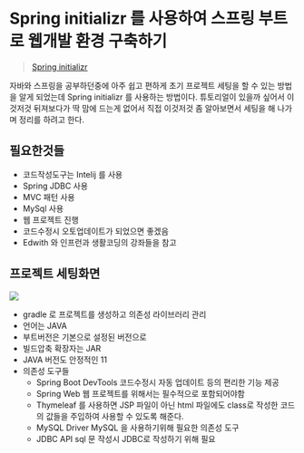 # Spring initializr 를 사용하여 스프링 부트로 웹개발 환경 구축하기

> [Spring initializr](https://start.spring.io/)  

자바와 스프링을 공부하던중에 아주 쉽고 편하게 초기 프로젝트 세팅을 할 수 있는 방법을 알게 되었는데 Spring initializr 를 사용하는 방법이다. 튜토리얼이 있을까 싶어서 이것저것 뒤져보다가 딱 맘에 드는게 없어서 직접 이것저것 좀 알아보면서 세팅을 해 나가며 정리를 하려고 한다.

## 필요한것들
- 코드작성도구는 Intelij 를 사용
- Spring JDBC 사용
- MVC 패턴 사용
- MySql 사용
- 웹 프로젝트 진행
- 코드수정시 오토업데이트가 되었으면 좋겠음
- Edwith 와 인프런과 생활코딩의 강좌들을 참고

## 프로젝트 세팅화면
![](https://i.ibb.co/NNGTR7n/2020-11-05-10-42-42.png)  

- gradle 로 프로젝트를 생성하고 의존성 라이브러리 관리
- 언어는 JAVA
- 부트버전은 기본으로 설정된 버전으로
- 빌드압축 확장자는 JAR
- JAVA 버전도 안정적인 11
- 의존성 도구들
  - Spring Boot DevTools 코드수정시 자동 업데이트 등의 편리한 기능 제공
  - Spring Web 웹 프로젝트를 위해서는 필수적으로 포함되어야함
  - Thymeleaf 를 사용하면 JSP 파일이 아닌 html 파일에도 class로 작성한 코드의 값들을 주입하여 사용할 수 있도록 해준다.
  - MySQL Driver MySQL 을 사용하기위해 필요한 의존성 도구
  - JDBC API sql 문 작성시 JDBC로 작성하기 위해 필요


